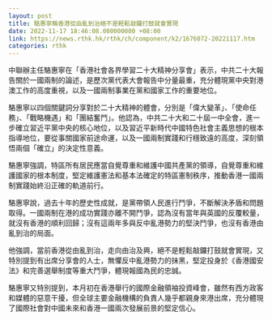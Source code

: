 ```yaml
---
layout: post
title: 駱惠寧稱香港從由亂到治絕不是輕鬆敲鑼打鼓就會實現
date: 2022-11-17 18:46:08.000000000 +08:00
link: https://news.rthk.hk/rthk/ch/component/k2/1676072-20221117.htm
categories: rthk
---
```


中聯辦主任駱惠寧在「香港社會各界學習二十大精神分享會」表示，中共二十大報告關於一國兩制的論述，是歷次黨代表大會報告中分量最重，充分體現黨中央對港澳工作的高度重視，以及一國兩制事業在黨和國家工作的重要地位。 

駱惠寧以四個關鍵詞分享對於二十大精神的體會，分別是「偉大變革」、「使命任務」、「戰略機遇」和「團結奮鬥」。他認為，中共二十大和二十屆一中全會，進一步確立習近平黨中央的核心地位，以及習近平新時代中國特色社會主義思想的根本指導地位，要從事關國家前途命運，以及一國兩制實踐和行穩致遠的高度，深刻領悟兩個「確立」的決定性意義。

駱惠寧強調，特區所有居民應當自覺尊重和維護中國共產黨的領導，自覺尊重和維護國家的根本制度，堅定維護憲法和基本法確定的特區憲制秩序，推動香港一國兩制實踐始終沿正確的軌道前行。

駱惠寧說，過去十年的歷史性成就，是黨帶領人民進行鬥爭，不斷解決矛盾和問題取得。一國兩制在港的成功實踐亦離不開鬥爭，認為沒有當年與英國的反覆較量，就沒有香港的順利回歸；沒有這兩年多與反中亂港勢力的堅決鬥爭，也沒有香港由亂到治的局面。

他強調，當前香港從由亂到治，走向由治及興，絕不是輕鬆敲鑼打鼓就會實現，又特別提到有出席分享會的人士，無懼反中亂港勢力的抹黑，堅定投身於《香港國安法》和完善選舉制度等重大鬥爭，體現報國為民的忠誠。

駱惠寧又特別提到，本月初在香港舉行的國際金融領袖投資峰會，雖然有西方政客和媒體的惡意干擾，但全球主要金融機構的負責人幾乎都親身來港出席，充分體現了國際社會對中國未來和香港一國兩次發展前景的堅定信心。
